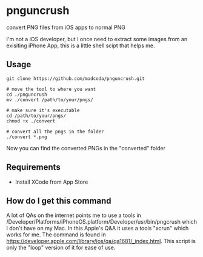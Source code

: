 pnguncrush
==========

convert PNG files from iOS apps to normal PNG

I'm not a iOS developer, but I once need to extract some images from an exisiting iPhone App, this is a 
little shell scipt that helps me.

## Usage
    
    git clone https://github.com/madcoda/pnguncrush.git
    
    # move the tool to where you want
    cd ./pnguncrush
    mv ./convert /path/to/your/pngs/
    
    # make sure it's executable
    cd /path/to/your/pngs/
    chmod +x ./convert
    
    # convert all the pngs in the folder
    ./convert *.png
    
Now you can find the converted PNGs in the "converted" folder


## Requirements
- Install XCode from App Store

## How do I get this command
A lot of QAs on the internet points me to use a tools in /Developer/Platforms/iPhoneOS.platform/Developer/usr/bin/pngcrush 
which I don't have on my Mac. In this Apple's Q&A it uses a tools "xcrun" which works for me. The command is found in 
https://developer.apple.com/library/ios/qa/qa1681/_index.html. This script is only the "loop" version of it for ease of use.
